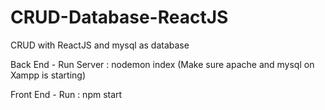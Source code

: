 # CRUD-Database-ReactJS
CRUD with ReactJS and mysql as database

Back End - Run Server : nodemon index (Make sure apache and mysql on Xampp is starting)

Front End - Run : npm start
